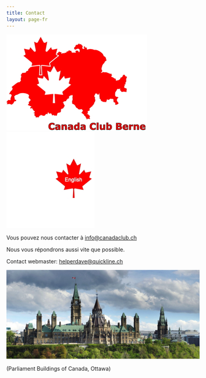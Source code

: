 ```yaml
---
title: Contact
layout: page-fr
---
```


![logo](images/canadaclubbernelogo.jpg) [![logo](images/maple-leaf-english.jpg)](contact)

Vous pouvez nous contacter à [info@canadaclub.ch](mailto:info@canadaclub.ch)

Nous vous répondrons aussi vite que possible.

Contact webmaster: [helperdave@quickline.ch](nailto:helperdave@quickline.ch)

![Parliament Buildings of Canada, Ottawa](images/parliament.jpg)

(Parliament Buildings of Canada, Ottawa)
